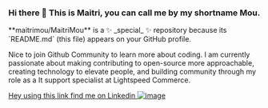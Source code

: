 ### Hi there 👋 This is Maitri, you can call me by my shortname Mou. 

<P>
**maitrimou/MaitriMou** is a ✨ _special_ ✨ repository because its `README.md` (this file) appears on your GitHub profile.

Nice to join Github Community to learn more about coding. 
I am currently passionate about making contributing to open-source more approachable, creating technology to elevate people, and building community through my role as a It support specialist at Lightspeed Commerce.
</p>

<a href="https://www.linkedin.com/in/maitri-mou/?originalSubdomain=ca" > Hey using this link find me on Linkedin ![image](https://user-images.githubusercontent.com/108010278/176560246-ccaa70dd-1e19-4760-9142-c12c91cdab6b.png)
 </a>

